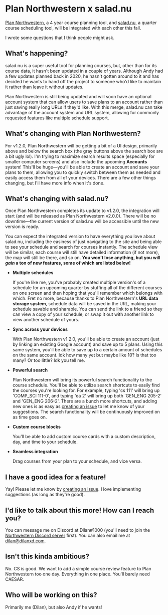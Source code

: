 # Plan Northwestern x salad.nu

[Plan Northwestern](https://www.plan-nu.com), a 4 year course planning tool, and [salad.nu](https://www.salad.nu), a quarter course scheduling tool, will be integrated with each other this fall.

I wrote some questions that I think people might ask.

## What's happening?

salad.nu is a super useful tool for planning courses, but, other than for its course data, it hasn't been updated in a couple of years. Although Andy had a few updates planned back in 2020, he hasn't gotten around to it and has decided he wants to hand off the project to someone who'd like to maintain it rather than leave it without updates.

Plan Northwestern is still being updated and will soon have an optional account system that can allow users to save plans to an account rather than just saving really long URLs if they'd like. With this merge, salad.nu can take advantage of the account system and URL system, allowing for commonly requested features like multiple schedule support.

## What's changing with Plan Northwestern?

For v1.2.0, Plan Northwestern will be getting a bit of a UI design, primarily above and below the search box (the gray buttons above the search box are a bit ugly lol). I'm trying to maximize search results space (especially for smaller computer screens) and also include the upcoming **Accounts** system! This'll be huge—you'll be able to create an account and save your plans to them, allowing you to quickly switch between them as needed and easily access them from all of your devices. There are a few other things changing, but I'll have more info when it's done.

## What's changing with salad.nu?

Once Plan Northwestern completes its update to v1.2.0, the integration will start (and will be released as Plan Northwestern v2.0.0). There will be no downtime—the current version of salad.nu will be accessible until the new version is ready.

  You can expect the integrated version to have everything you love about salad.nu, including the easiness of just navigating to the site and being able to see your schedule and search for courses instantly. The schedule view will be similar, each course will still have detailed information (if not more), the map will still be there, and so on. **You won't lose anything, but you will _gain_ a ton of new features, some of which are listed below!**

- **Multiple schedules**

  If you're like me, you've probably created multiple version's of a schedule for an upcoming quarter by stuffing all of the different courses on one screen and then hoping that you'll remember which belongs with which. Fret no more, because thanks to Plan Northwestern's **URL data storage system**, schedule data will be saved in the URL, making your schedule savable and sharable. You can send the link to a friend so they can view a copy of your schedule, or swap it out with another link to view another schedule of yours.
 
- **Sync across your devices**

  With Plan Northwestern v1.2.0, you'll be able to create an account (just by linking an existing Google account) and save up to 5 plans. Using this same system, you'll be able to save up to a certain amount of schedules on the same account. Idk how many yet but maybe like 10? Is that too many? Or too little? Idk you tell me.
 
- **Powerful search**

  Plan Northwestern will bring its powerful search functionality to the course schedule. You'll be able to utilize search shortcuts to easily find the courses you're looking for. For example, typing 'cs 111' will bring up 'COMP_SCI 111-0', and typing 'ea 2' will bring up both 'GEN_ENG 205-2' and 'GEN_ENG 206-2'. There are a bunch more shortcuts, and adding new ones is as easy as [creating an issue](https://github.com/dilanx/plan-northwestern/issues) to let me know of your suggestions. The search functionality will be continuously improved on as time goes on.

- **Custom course blocks**

  You'll be able to add custom course cards with a custom description, day, and time to your schedule.

- **Seamless integration**

  Drag courses from your plan to your schedule, and vice versa.
  
## I have a good idea for a feature!

Yay! Please let me know by [creating an issue](https://github.com/dilanx/plan-northwestern/issues). I love implementing suggestions (as long as they're good).

## I'd like to talk about this more! How can I reach you?

You can message me on Discord at Dilan#1000 (you'll need to join the [Northwestern Discord server](https://discord.gg/aERJFBAhyP) first). You can also email me at dilan@dilanxd.com.

## Isn't this kinda ambitious?

No. CS is good. We want to add a simple course review feature to Plan Northwestern too one day. Everything in one place. You'll barely need CAESAR.

## Who will be working on this?

Primarily me (Dilan), but also Andy if he wants!
